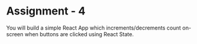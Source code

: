 # Assignment - 4

You will build a simple React App which increments/decrements count on-screen when buttons are clicked using React State.
